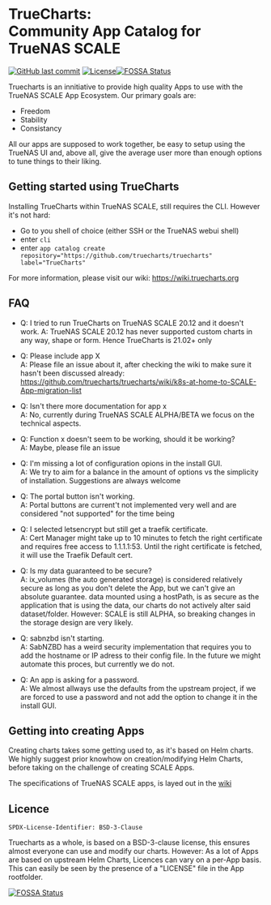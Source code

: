 
# TrueCharts:<br>Community App Catalog for TrueNAS SCALE
[![GitHub last commit](https://img.shields.io/github/last-commit/truecharts/truecharts/master.svg)](https://github.com/truecharts/truecharts/commits) [![License](https://img.shields.io/badge/License-BSD%203--Clause-orange.svg)](https://github.com/truecharts/truecharts/blob/master/docs/LICENSE.BSD3)[![FOSSA Status](https://app.fossa.com/api/projects/git%2Bgithub.com%2Ftruecharts%2Ftruecharts.svg?type=shield)](https://app.fossa.com/projects/git%2Bgithub.com%2Ftruecharts%2Ftruecharts?ref=badge_shield)

Truecharts is an innitiative to provide high quality Apps to use with the TrueNAS SCALE App Ecosystem.
Our primary goals are:
- Freedom
- Stability
- Consistancy

All our apps are supposed to work together, be easy to setup using the TrueNAS UI and, above all, give the average user more than enough options to tune things to their liking.


## Getting started using TrueCharts
Installing TrueCharts within TrueNAS SCALE, still requires the CLI. However it's not hard:
- Go to you shell of choice (either SSH or the TrueNAS webui shell)
- enter `cli`
- enter `app catalog create repository="https://github.com/truecharts/truecharts" label="TrueCharts"`

For more information, please visit our wiki:
https://wiki.truecharts.org

## FAQ
- Q: I tried to run TrueCharts on TrueNAS SCALE 20.12 and it doesn't work.
A: TrueNAS SCALE 20.12 has never supported custom charts in any way, shape or form. Hence TrueCharts is 21.02+ only

- Q: Please include app X<br>
A: Please file an issue about it, after checking the wiki to make sure it hasn't been discussed already:
https://github.com/truecharts/truecharts/wiki/k8s-at-home-to-SCALE-App-migration-list

- Q: Isn't there more documentation for app x<br>
A: No, currently during TrueNAS SCALE ALPHA/BETA we focus on the technical aspects. 

- Q: Function x doesn't seem to be working, should it be working?<br>
A: Maybe, please file an issue

- Q: I'm missing a lot of configuration opions in the install GUI.<br>
A: We try to aim for a balance in the amount of options vs the simplicity of installation. Suggestions are always welcome

- Q: The portal button isn't working.<br>
A: Portal buttons are current't not implemented very well and are considered "not supported" for the time being

- Q: I selected letsencrypt but still get a traefik certificate.<br>
A: Cert Manager might take up to 10 minutes to fetch the right certificate and requires free access to 1.1.1.1:53. Until the right certificate is fetched, it will use the Traefik Default cert.

- Q: Is my data guaranteed to be secure?<br>
A: ix_volumes (the auto generated storage) is considered relatively secure as long as you don't delete the App, but we can't give an absolute guarantee. data mounted using a hostPath, is as secure as the application that is using the data, our charts do not actively alter said dataset/folder. However: SCALE is still ALPHA, so breaking changes in the storage design are very likely.

- Q: sabnzbd isn't starting.<br>
A: SabNZBD has a weird security implementation that requires you to add the hostname or IP adress to their config file. In the future we might automate this proces, but currently we do not.

- Q: An app is asking for a password.<br>
A: We almost allways use the defaults from the upstream project, if we are forced to use a password and not add the option to change it in the install GUI.

## Getting into creating Apps

Creating charts takes some getting used to, as it's based on Helm charts. We highly suggest prior knowhow on creation/modifying Helm Charts, before taking on the challenge of creating SCALE Apps.

The specifications of TrueNAS SCALE apps, is layed out in the [wiki](https://github.com/truecharts/truecharts/wiki/TrueNAS-SCALE-Chart-Structure)


## Licence

`SPDX-License-Identifier: BSD-3-Clause`

Truecharts as a whole, is based on a BSD-3-clause  license, this ensures almost everyone can use and modify our charts. However: As a lot of Apps are based on upstream Helm Charts, Licences can vary on a per-App basis. This can easily be seen by the presence of a "LICENSE" file in the App rootfolder.

[![FOSSA Status](https://app.fossa.com/api/projects/git%2Bgithub.com%2Ftruecharts%2Ftruecharts.svg?type=large)](https://app.fossa.com/projects/git%2Bgithub.com%2Ftruecharts%2Ftruecharts?ref=badge_large)
